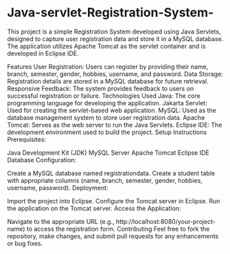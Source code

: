 # Java-servlet-Registration-System-
This project is a simple Registration System developed using Java Servlets, designed to capture user registration data and store it in a MySQL database. The application utilizes Apache Tomcat as the servlet container and is developed in Eclipse IDE.

Features
User Registration: Users can register by providing their name, branch, semester, gender, hobbies, username, and password.
Data Storage: Registration details are stored in a MySQL database for future retrieval.
Responsive Feedback: The system provides feedback to users on successful registration or failure.
Technologies Used
Java: The core programming language for developing the application.
Jakarta Servlet: Used for creating the servlet-based web application.
MySQL: Used as the database management system to store user registration data.
Apache Tomcat: Serves as the web server to run the Java Servlets.
Eclipse IDE: The development environment used to build the project.
Setup Instructions
Prerequisites:

Java Development Kit (JDK)
MySQL Server
Apache Tomcat
Eclipse IDE
Database Configuration:

Create a MySQL database named registrationdata.
Create a student table with appropriate columns (name, branch, semester, gender, hobbies, username, password).
Deployment:

Import the project into Eclipse.
Configure the Tomcat server in Eclipse.
Run the application on the Tomcat server.
Access the Application:

Navigate to the appropriate URL (e.g., http://localhost:8080/your-project-name) to access the registration form.
Contributing
Feel free to fork the repository, make changes, and submit pull requests for any enhancements or bug fixes.

